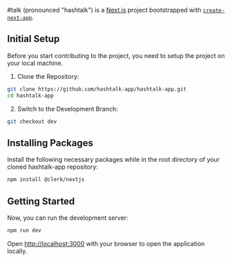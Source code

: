 #talk (pronounced "hashtalk") is a [Next.js](https://nextjs.org/) project bootstrapped with [`create-next-app`](https://github.com/vercel/next.js/tree/canary/packages/create-next-app).

## Initial Setup
Before you start contributing to the project, you need to setup the project on your local machine.

1. Clone the Repository:
```bash
git clone https://github.com/hashtalk-app/hashtalk-app.git
cd hashtalk-app
```

2. Switch to the Development Branch:
```bash
git checkout dev
```

## Installing Packages
Install the following necessary packages while in the root directory of your cloned hashtalk-app repository:

```bash
npm install @clerk/nextjs
```

## Getting Started

Now, you can run the development server:

```bash
npm run dev
```

Open [http://localhost:3000](http://localhost:3000) with your browser to open the application locally.
